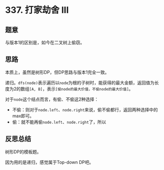 # 337. 打家劫舍 III

## 题意

与版本1的区别是，如今在二叉树上偷窃。

## 思路

本质上，虽然是树形DP，但DP思路与版本1完全一致。

递归。`dfs(node)`表示遍历以`node`为根的子树时，能获得的最大金额，返回值为长度为2的数组`[A, B]`，表示`[偷node的最大价值，不偷node的最大价值]`。

对于`node`这个结点而言，有偷、不偷这2种选择：

- 不偷：则对于`node.left`、`node.right`来说，偷不偷都行，返回两种选择中的max即可。
- 偷：就不能再偷`node.left`、`node.right`了，所以

## 反思总结

树形DP的模板题。

因为用的是递归，感觉属于Top-down DP吧。
